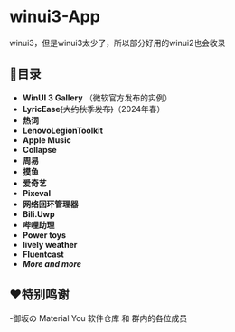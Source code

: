 # winui3-App
winui3，但是winui3太少了，所以部分好用的winui2也会收录
## 📜目录
  - **WinUI 3 Gallery** （微软官方发布的实例）
  - **LyricEase**~~(大约秋季发布)~~（2024年春）
  - **热词**
  - **LenovoLegionToolkit**
  - **Apple Music**
  - **Collapse**
  - **周易**
  - **摸鱼**
  - **爱奇艺**
  - **Pixeval**
  - **网络回环管理器**
  - **Bili.Uwp**
  - **哔哩助理**
  - **Power toys**
  - **lively weather**
  - **Fluentcast**
  - ***More and more***
## ❤️特别鸣谢
  -御坂の Material You 软件仓库 和 群内的各位成员
